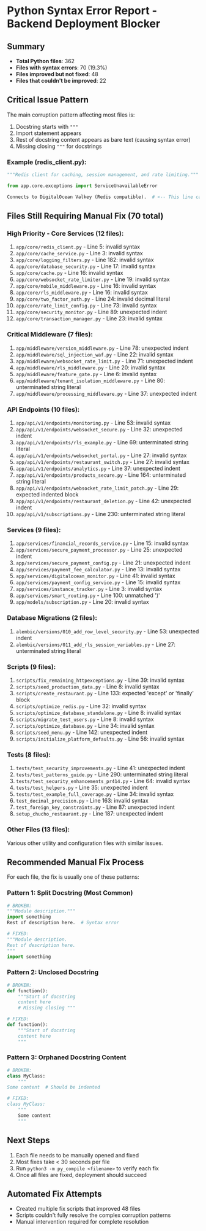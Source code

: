 # Python Syntax Error Report - Backend Deployment Blocker

## Summary
- **Total Python files**: 362
- **Files with syntax errors**: 70 (19.3%)
- **Files improved but not fixed**: 48
- **Files that couldn't be improved**: 22

## Critical Issue Pattern
The main corruption pattern affecting most files is:
1. Docstring starts with `"""`
2. Import statement appears  
3. Rest of docstring content appears as bare text (causing syntax error)
4. Missing closing `"""` for docstrings

### Example (redis_client.py):
```python
"""Redis client for caching, session management, and rate limiting."""

from app.core.exceptions import ServiceUnavailableError

Connects to DigitalOcean Valkey (Redis compatible).  # <-- This line causes syntax error
```

## Files Still Requiring Manual Fix (70 total)

### High Priority - Core Services (12 files):
1. `app/core/redis_client.py` - Line 5: invalid syntax
2. `app/core/cache_service.py` - Line 3: invalid syntax  
3. `app/core/logging_filters.py` - Line 182: invalid syntax
4. `app/core/database_security.py` - Line 17: invalid syntax
5. `app/core/cache.py` - Line 16: invalid syntax
6. `app/core/websocket_rate_limiter.py` - Line 19: invalid syntax
7. `app/core/mobile_middleware.py` - Line 16: invalid syntax
8. `app/core/rls_middleware.py` - Line 16: invalid syntax
9. `app/core/two_factor_auth.py` - Line 24: invalid decimal literal
10. `app/core/rate_limit_config.py` - Line 73: invalid syntax
11. `app/core/security_monitor.py` - Line 89: unexpected indent
12. `app/core/transaction_manager.py` - Line 23: invalid syntax

### Critical Middleware (7 files):
1. `app/middleware/version_middleware.py` - Line 78: unexpected indent
2. `app/middleware/sql_injection_waf.py` - Line 22: invalid syntax
3. `app/middleware/websocket_rate_limit.py` - Line 71: unexpected indent
4. `app/middleware/rls_middleware.py` - Line 20: invalid syntax
5. `app/middleware/feature_gate.py` - Line 6: invalid syntax
6. `app/middleware/tenant_isolation_middleware.py` - Line 80: unterminated string literal
7. `app/middleware/processing_middleware.py` - Line 37: unexpected indent

### API Endpoints (10 files):
1. `app/api/v1/endpoints/monitoring.py` - Line 53: invalid syntax
2. `app/api/v1/endpoints/websocket_secure.py` - Line 32: unexpected indent
3. `app/api/v1/endpoints/rls_example.py` - Line 69: unterminated string literal
4. `app/api/v1/endpoints/websocket_portal.py` - Line 27: invalid syntax
5. `app/api/v1/endpoints/restaurant_switch.py` - Line 27: invalid syntax
6. `app/api/v1/endpoints/analytics.py` - Line 37: unexpected indent
7. `app/api/v1/endpoints/products_secure.py` - Line 164: unterminated string literal
8. `app/api/v1/endpoints/websocket_rate_limit_patch.py` - Line 29: expected indented block
9. `app/api/v1/endpoints/restaurant_deletion.py` - Line 42: unexpected indent
10. `app/api/v1/subscriptions.py` - Line 230: unterminated string literal

### Services (9 files):
1. `app/services/financial_records_service.py` - Line 15: invalid syntax
2. `app/services/secure_payment_processor.py` - Line 25: unexpected indent
3. `app/services/secure_payment_config.py` - Line 21: unexpected indent
4. `app/services/payment_fee_calculator.py` - Line 13: invalid syntax
5. `app/services/digitalocean_monitor.py` - Line 41: invalid syntax
6. `app/services/payment_config_service.py` - Line 15: invalid syntax
7. `app/services/instance_tracker.py` - Line 3: invalid syntax
8. `app/services/smart_routing.py` - Line 100: unmatched ')'
9. `app/models/subscription.py` - Line 20: invalid syntax

### Database Migrations (2 files):
1. `alembic/versions/010_add_row_level_security.py` - Line 53: unexpected indent
2. `alembic/versions/011_add_rls_session_variables.py` - Line 27: unterminated string literal

### Scripts (9 files):
1. `scripts/fix_remaining_httpexceptions.py` - Line 39: invalid syntax
2. `scripts/seed_production_data.py` - Line 8: invalid syntax
3. `scripts/create_restaurant.py` - Line 133: expected 'except' or 'finally' block
4. `scripts/optimize_redis.py` - Line 32: invalid syntax
5. `scripts/optimize_database_standalone.py` - Line 8: invalid syntax
6. `scripts/migrate_test_users.py` - Line 8: invalid syntax
7. `scripts/optimize_database.py` - Line 34: invalid syntax
8. `scripts/seed_menu.py` - Line 142: unexpected indent
9. `scripts/initialize_platform_defaults.py` - Line 56: invalid syntax

### Tests (8 files):
1. `tests/test_security_improvements.py` - Line 41: unexpected indent
2. `tests/test_patterns_guide.py` - Line 290: unterminated string literal
3. `tests/test_security_enhancements_pr414.py` - Line 64: invalid syntax
4. `tests/test_helpers.py` - Line 35: unexpected indent
5. `tests/test_example_full_coverage.py` - Line 34: invalid syntax
6. `test_decimal_precision.py` - Line 163: invalid syntax
7. `test_foreign_key_constraints.py` - Line 87: unexpected indent
8. `setup_chucho_restaurant.py` - Line 187: unexpected indent

### Other Files (13 files):
Various other utility and configuration files with similar issues.

## Recommended Manual Fix Process

For each file, the fix is usually one of these patterns:

### Pattern 1: Split Docstring (Most Common)
```python
# BROKEN:
"""Module description."""
import something
Rest of description here.  # Syntax error

# FIXED:
"""Module description.
Rest of description here.
"""
import something
```

### Pattern 2: Unclosed Docstring
```python
# BROKEN:
def function():
    """Start of docstring
    content here
    # Missing closing """

# FIXED:
def function():
    """Start of docstring
    content here
    """
```

### Pattern 3: Orphaned Docstring Content
```python
# BROKEN:
class MyClass:
    """
Some content  # Should be indented

# FIXED:
class MyClass:
    """
    Some content
    """
```

## Next Steps
1. Each file needs to be manually opened and fixed
2. Most fixes take < 30 seconds per file
3. Run `python3 -m py_compile <filename>` to verify each fix
4. Once all files are fixed, deployment should succeed

## Automated Fix Attempts
- Created multiple fix scripts that improved 48 files
- Scripts couldn't fully resolve the complex corruption patterns
- Manual intervention required for complete resolution